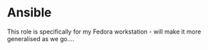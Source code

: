 Ansible
===========================
This role is specifically for my Fedora workstation - will make it more generalised as we go....
